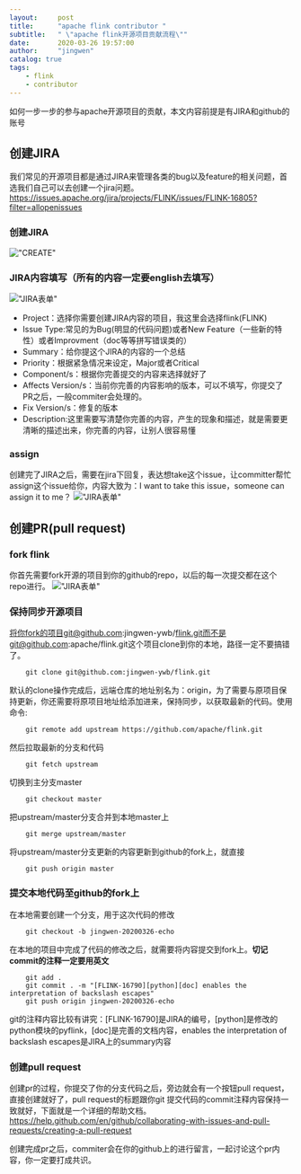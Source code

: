 ```yaml
---
layout:     post
title:      "apache flink contributor "
subtitle:   " \"apache flink开源项目贡献流程\""
date:       2020-03-26 19:57:00
author:     "jingwen"
catalog: true
tags:
    - flink
    - contributor
---
```

如何一步一步的参与apache开源项目的贡献，本文内容前提是有JIRA和github的账号

## 创建JIRA
我们常见的开源项目都是通过JIRA来管理各类的bug以及feature的相关问题，首选我们自己可以去创建一个jira问题。https://issues.apache.org/jira/projects/FLINK/issues/FLINK-16805?filter=allopenissues
### 创建JIRA
!["CREATE"](https://jingwen-blog.oss-cn-beijing.aliyuncs.com/%E6%88%AA%E5%B1%8F2020-03-26%E4%B8%8B%E5%8D%888.06.45.png)

### JIRA内容填写（所有的内容一定要english去填写）
!["JIRA表单"](https://jingwen-blog.oss-cn-beijing.aliyuncs.com/jira%E8%A1%A8%E5%8D%95.png)
* Project：选择你需要创建JIRA内容的项目，我这里会选择flink(FLINK)
* Issue Type:常见的为Bug(明显的代码问题)或者New Feature（一些新的特性）或者Improvment（doc等等拼写错误类的）
* Summary：给你提这个JIRA的内容的一个总结
* Priority：根据紧急情况来设定，Major或者Critical
* Component/s：根据你完善提交的内容来选择就好了
* Affects Version/s：当前你完善的内容影响的版本，可以不填写，你提交了PR之后，一般commiter会处理的。
* Fix Version/s：修复的版本
* Description:这里需要写清楚你完善的内容，产生的现象和描述，就是需要更清晰的描述出来，你完善的内容，让别人很容易懂

### assign
创建完了JIRA之后，需要在jira下回复，表达想take这个issue，让committer帮忙assign这个issue给你，内容大致为：I want to take this issue，someone can assign it to me？
!["JIRA表单"](https://jingwen-blog.oss-cn-beijing.aliyuncs.com/take%20issue.png)

## 创建PR(pull request)

### fork flink
你首先需要fork开源的项目到你的github的repo，以后的每一次提交都在这个repo进行。
!["JIRA表单"](https://jingwen-blog.oss-cn-beijing.aliyuncs.com/flink.png)

### 保持同步开源项目
将你fork的项目git@github.com:jingwen-ywb/flink.git而不是git@github.com:apache/flink.git这个项目clone到你的本地，路径一定不要搞错了。
```
    git clone git@github.com:jingwen-ywb/flink.git
```
默认的clone操作完成后，远端仓库的地址别名为：origin，为了需要与原项目保持更新，你还需要将原项目地址给添加进来，保持同步，以获取最新的代码。使用命令:
```
    git remote add upstream https://github.com/apache/flink.git
```
然后拉取最新的分支和代码
```
    git fetch upstream
```
切换到主分支master
```
    git checkout master
```
把upstream/master分支合并到本地master上
```
    git merge upstream/master
```
将upstream/master分支更新的内容更新到github的fork上，就直接
```
    git push origin master
```
### 提交本地代码至github的fork上
在本地需要创建一个分支，用于这次代码的修改
```
    git checkout -b jingwen-20200326-echo 
```
在本地的项目中完成了代码的修改之后，就需要将内容提交到fork上。**切记commit的注释一定要用英文**
```
    git add .
    git commit . -m "[FLINK-16790][python][doc] enables the interpretation of backslash escapes"
    git push origin jingwen-20200326-echo
```
git的注释内容比较有讲究：[FLINK-16790]是JIRA的编号，[python]是修改的python模块的pyflink，[doc]是完善的文档内容，enables the interpretation of backslash escapes是JIRA上的summary内容

### 创建pull request
创建pr的过程，你提交了你的分支代码之后，旁边就会有一个按钮pull request，直接创建就好了，pull request的标题跟你git 提交代码的commit注释内容保持一致就好，下面就是一个详细的帮助文档。
https://help.github.com/en/github/collaborating-with-issues-and-pull-requests/creating-a-pull-request

创建完成pr之后，commiter会在你的github上的进行留言，一起讨论这个pr内容，你一定要打成共识。









